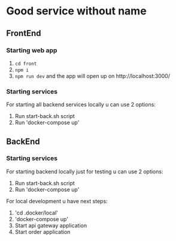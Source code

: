 # Good service without name

## FrontEnd 
### Starting web app
1) `cd front`
2) `npm i`
3) `npm run dev` and the app will open up on http://localhost:3000/

### Starting services

For starting all backend services locally u can use 2 options:
 1) Run start-back.sh script
 2) Run 'docker-compose up'


## BackEnd 
### Starting services

For starting backend locally just for testing u can use 2 options:
 1) Run start-back.sh script
 2) Run 'docker-compose up'

For local development u have next steps:
 1) 'cd .docker/local'
 2) 'docker-compose up'
 3) Start api gateway application 
 4) Start order application 


